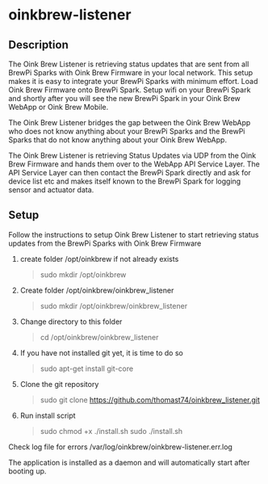 oinkbrew-listener
=================

Description
-----------

The Oink Brew Listener is retrieving status updates that are sent from all BrewPi Sparks with Oink Brew Firmware in your local network.
This setup makes it is easy to integrate your BrewPi Sparks with minimum effort. 
Load Oink Brew Firmware onto BrewPi Spark.
Setup wifi on your BrewPi Spark and shortly after you will see the new BrewPi Spark in your Oink Brew WebApp or Oink Brew Mobile.

The Oink Brew Listener bridges the gap between the Oink Brew WebApp who does not know anything about your BrewPi Sparks and the BrewPi Sparks that do not know anything about your Oink Brew WebApp.

The Oink Brew Listener is retrieving Status Updates via UDP from the Oink Brew Firmware and hands them over to the WebApp API Service Layer. The API Service Layer can then contact the BrewPi Spark directly and ask for device list etc and makes itself known to the BrewPi Spark for logging sensor and actuator data.

Setup
-----

Follow the instructions to setup Oink Brew Listener to start retrieving status updates from the BrewPi Sparks with Oink Brew Firmware

1. create folder /opt/oinkbrew if not already exists
    > sudo mkdir /opt/oinkbrew

2. Create folder /opt/oinkbrew/oinkbrew_listener
    > sudo mkdir /opt/oinkbrew/oinkbrew_listener

3. Change directory to this folder
    > cd /opt/oinkbrew/oinkbrew_listener

4. If you have not installed git yet, it is time to do so
    > sudo apt-get install git-core

5. Clone the git repository
    > sudo git clone https://github.com/thomast74/oinkbrew_listener.git

6. Run install script
    > sudo chmod +x ./install.sh
    > sudo ./install.sh

Check log file for errors /var/log/oinkbrew/oinkbrew-listener.err.log

The application is installed as a daemon and will automatically start after booting up.
